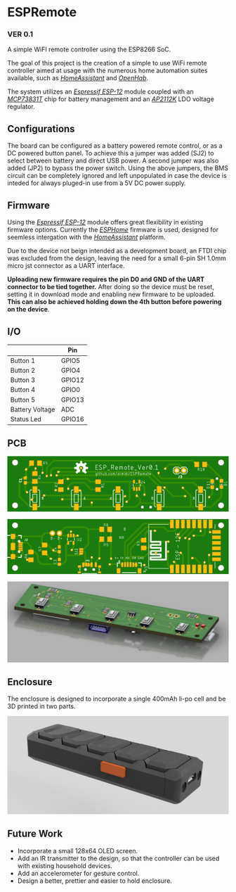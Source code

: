 # ESPRemote
### VER 0.1

A simple WiFI remote controller using the ESP8266 SoC.

The goal of this project is the creation of a simple to use WiFi remote controller aimed at usage with the numerous home automation suites available, such as _[HomeAssistant](https://www.home-assistant.io)_ and _[OpenHab](https://www.openhab.org)_.

The system utilizes an _[Espressif ESP-12](https://docs.platformio.org/en/latest/boards/espressif8266/esp12e.html)_ module coupled with an _[MCP73831T](https://www.google.gr/url?sa=t&rct=j&q=&esrc=s&source=web&cd=1&ved=2ahUKEwiDvMTDpvbgAhXJfFAKHZEMD0UQFjAAegQIChAC&url=https%3A%2F%2Fwww.sparkfun.com%2Fdatasheets%2FPrototyping%2FBatteries%2FMCP73831T.pdf&usg=AOvVaw3YKAY2DJq01YtSUwFzsNai)_ chip for battery management and an _[AP2112K](https://www.google.gr/url?sa=t&rct=j&q=&esrc=s&source=web&cd=1&ved=2ahUKEwjnxLrnpvbgAhUEK1AKHWMBD-AQFjAAegQIChAC&url=https%3A%2F%2Fwww.diodes.com%2Fassets%2FDatasheets%2FAP2112.pdf&usg=AOvVaw2XV2W1VE0JfD3LlF0lkARI)_ LDO voltage regulator.

## Configurations

The board can be configured as a battery powered remote control, or as a DC powered button panel. To achieve this a jumper was added (SJ2) to select between battery and direct USB power. A second jumper was also added (JP2) to bypass the power switch. Using the above jumpers, the BMS circuit can be completely ignored and left unpopulated in case the device is inteded for always pluged-in use from a 5V DC power supply.

## Firmware

Using the _[Espressif ESP-12](https://docs.platformio.org/en/latest/boards/espressif8266/esp12e.html)_ module offers great flexibility in existing firmware options. Currently the _[ESPHome](https://esphome.io/index.html)_ firmware is used, designed for seemless intergation with the _[HomeAssistant](https://www.home-assistant.io)_ platform.

Due to the device not beign intended as a development board, an FTDI chip was excluded from the design, leaving the need for a small 6-pin SH 1.0mm micro jst connector as a UART interface.

**Uploading new firmware requires the pin D0 and GND of the UART connector to be tied together.** After doing so the device must be reset, setting it in download mode and enabling new firmware to be uploaded. **This can also be achieved holding down the 4th button before powering on the device**.

## I/O

|                 | Pin    |
|-----------------|--------|
| Button 1        | GPIO5  |
| Button 2        | GPIO4  |
| Button 3        | GPIO12 |
| Button 4        | GPIO0  |
| Button 5        | GPIO13 |
| Battery Voltage | ADC    |
| Status Led      | GPIO16 |


## PCB

![PCB Top Layer](Images/ESPRemotePCBTop.png    "Top Layer")

![PCB Bottom Layer](Images/ESPRemotePCBBottom.png    "Bottom Layer")

![PCB 3D Model](Images/ESPRemotePCBTopFusion.png    "PCB 3D Model")

## Enclosure

The enclosure is designed to incorporate a single 400mAh li-po cell and be 3D printed in two parts.

![3D Model](Images/enclosure_v2.png    "Enclosure 3D Model")

## Future Work

- Incorporate a small 128x64 OLED screen.
- Add an IR transmitter to the design, so that the controller can be used with existing household devices.
- Add an accelerometer for gesture control.
- Design a better, prettier and easier to hold enclosure.